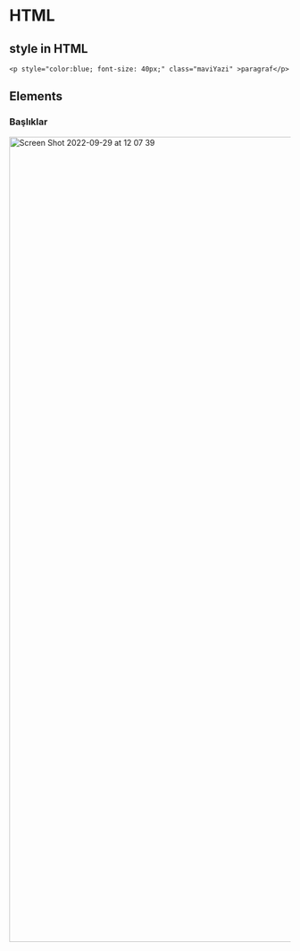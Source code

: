 # HTML

## style in HTML

```<p style="color:blue; font-size: 40px;" class="maviYazi" >paragraf</p>```

## Elements

### Başlıklar

<img width="1440" alt="Screen Shot 2022-09-29 at 12 07 39" src="https://user-images.githubusercontent.com/56068905/192990717-f805ae99-7b34-4852-8acb-be4c30d3f847.png">

